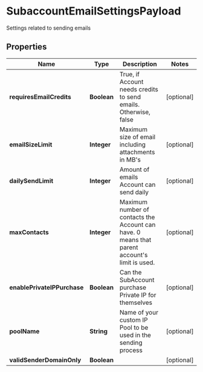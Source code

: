 

# SubaccountEmailSettingsPayload

Settings related to sending emails

## Properties

| Name | Type | Description | Notes |
|------------ | ------------- | ------------- | -------------|
|**requiresEmailCredits** | **Boolean** | True, if Account needs credits to send emails. Otherwise, false |  [optional] |
|**emailSizeLimit** | **Integer** | Maximum size of email including attachments in MB&#39;s |  [optional] |
|**dailySendLimit** | **Integer** | Amount of emails Account can send daily |  [optional] |
|**maxContacts** | **Integer** | Maximum number of contacts the Account can have. 0 means that parent account&#39;s limit is used. |  [optional] |
|**enablePrivateIPPurchase** | **Boolean** | Can the SubAccount purchase Private IP for themselves |  [optional] |
|**poolName** | **String** | Name of your custom IP Pool to be used in the sending process |  [optional] |
|**validSenderDomainOnly** | **Boolean** |  |  [optional] |



